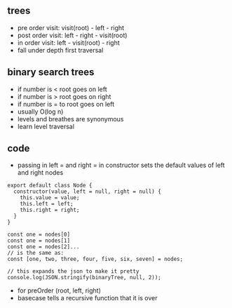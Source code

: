 ## trees
- pre order visit: visit(root) - left - right
- post order visit: left - right - visit(root)
- in order visit: left - visit(root) - right
- fall under depth first traversal

## binary search trees
- if number is \< root goes on left
- if number is \> root goes on right
- if number is = to root goes on left
- usually O(log n)
- levels and breathes are synonymous
- learn level traversal 

## code
- passing in left = and right = in constructor sets the default values of left and right nodes
```
export default class Node {
  constructor(value, left = null, right = null) {
    this.value = value;
    this.left = left;
    this.right = right;
  }
}
```
```
const one = nodes[0]
const one = nodes[1]
const one = nodes[2]...
// is the same as:
const [one, two, three, four, five, six, seven] = nodes;
```
```
// this expands the json to make it pretty
console.log(JSON.stringify(binaryTree, null, 2));
```

- for preOrder (root, left, right)
- basecase tells a recursive function that it is over
